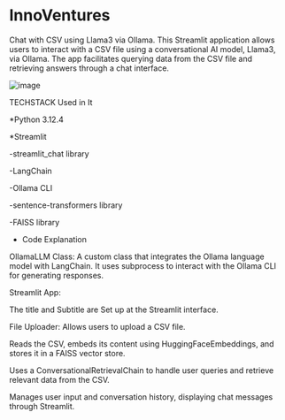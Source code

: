 # InnoVentures

Chat with CSV using Llama3 via Ollama.
This Streamlit application allows users to interact with a CSV file using a conversational AI model, Llama3, 
via Ollama. The app facilitates querying data from the CSV file and retrieving answers through a chat interface.


![image](https://github.com/user-attachments/assets/3865e196-f86f-4f21-9b97-24c64c739444)


TECHSTACK  Used in It

 *Python 3.12.4

 *Streamlit

 -streamlit_chat library


 -LangChain

 -Ollama CLI

 -sentence-transformers library

 -FAISS library



 * Code Explanation

OllamaLLM Class: A custom class that integrates the Ollama language model with LangChain. It uses subprocess to interact with the Ollama CLI for generating responses.


Streamlit App:



The title and Subtitle are Set up at the Streamlit interface.

File Uploader: Allows users to upload a CSV file.

Reads the CSV, embeds its content using HuggingFaceEmbeddings, and stores it in a FAISS vector store.

Uses a ConversationalRetrievalChain to handle user queries and retrieve relevant data from the CSV.

Manages user input and conversation history, displaying chat messages through Streamlit.
